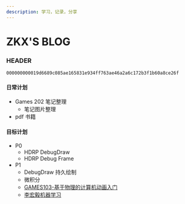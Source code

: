 ```yaml
---
description: 学习，记录，分享
---
```

# ZKX'S BLOG

### HEADER

`000000000019d6689c085ae165831e934ff763ae46a2a6c172b3f1b60a8ce26f`

#### 日常计划

- Games 202 笔记整理
  - 笔记图片整理
- pdf 书籍

#### 目标计划

- P0
  - HDRP DebugDraw
  - HDRP Debug Frame
- P1
  - DebugDraw 持久绘制
  - 微积分
  - [GAMES103-基于物理的计算机动画入门](https://www.bilibili.com/video/BV12Q4y1S73g)
  - [李宏毅机器学习](https://www.bilibili.com/video/BV1JE411g7XF)